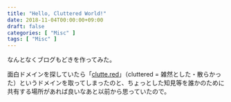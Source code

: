 ```yaml
---
title: "Hello, Cluttered World!"
date: 2018-11-04T00:00:00+09:00
draft: false
categories: [ "Misc" ]
tags: [ "Misc" ]
---
```


なんとなくブログもどきを作ってみた。

<!--more-->

面白ドメインを探していたら「[clutte.red](https://clutte.red/)」（cluttered = 雑然とした・散らかった）というドメインを取ってしまったのと、ちょっとした知見等を誰かのために共有する場所があれば良いなあと以前から思っていたので。